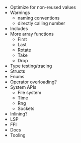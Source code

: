 - Optimize for non-reused values
- Warnings
  - naming conventions
  - directly calling number
- Includes
- More array functions
  - First
  - Last
  - Rotate
  - Take
  - Drop
- Type testing/tracing
- Structs
- Enums
- Operator overloading?
- System APIs
  - File system
  - Time
  - Rng
  - Sockets
- Inlining?
- LSP
- FFI
- Docs
- Tooling